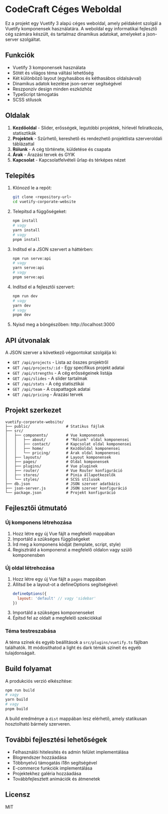 # CodeCraft Céges Weboldal

Ez a projekt egy Vuetify 3 alapú céges weboldal, amely példaként szolgál a Vuetify komponensek használatára. A weboldal egy informatikai fejlesztő cég számára készült, és tartalmaz dinamikus adatokat, amelyeket a json-server szolgáltat.

## Funkciók

- Vuetify 3 komponensek használata
- Sötét és világos téma váltási lehetőség
- Két különböző layout (egyhasábos és kéthasábos oldalsávval)
- Dinamikus adatok kezelése json-server segítségével
- Reszponzív design minden eszközhöz
- TypeScript támogatás
- SCSS stílusok

## Oldalak

1. **Kezdőoldal** - Slider, erősségek, legutóbbi projektek, hírlevél feliratkozás, statisztikák
2. **Projektek** - Szűrhető, kereshető és rendezhető projektlista szerveroldali táblázattal
3. **Rólunk** - A cég története, küldetése és csapata
4. **Árak** - Árazási tervek és GYIK
5. **Kapcsolat** - Kapcsolatfelvételi űrlap és térképes nézet

## Telepítés

1. Klónozd le a repót:
   ```bash
   git clone <repository-url>
   cd vuetify-corporate-website
   ```

2. Telepítsd a függőségeket:
   ```bash
   npm install
   # vagy
   yarn install
   # vagy
   pnpm install
   ```

3. Indítsd el a JSON szervert a háttérben:
   ```bash
   npm run serve:api
   # vagy
   yarn serve:api
   # vagy
   pnpm serve:api
   ```

4. Indítsd el a fejlesztői szervert:
   ```bash
   npm run dev
   # vagy
   yarn dev
   # vagy
   pnpm dev
   ```

5. Nyisd meg a böngészőben: http://localhost:3000

## API útvonalak

A JSON szerver a következő végpontokat szolgálja ki:

- `GET /api/projects` - Lista az összes projektről
- `GET /api/projects/:id` - Egy specifikus projekt adatai
- `GET /api/strengths` - A cég erősségeinek listája
- `GET /api/slides` - A slider tartalmak
- `GET /api/stats` - A cég statisztikái
- `GET /api/team` - A csapattagok adatai
- `GET /api/pricing` - Árazási tervek

## Projekt szerkezet

```
vuetify-corporate-website/
├── public/                # Statikus fájlok
├── src/
│   ├── components/        # Vue komponensek
│   │   ├── about/         # "Rólunk" oldal komponensei
│   │   ├── contact/       # Kapcsolat oldal komponensei
│   │   ├── home/          # Kezdőoldal komponensei
│   │   └── pricing/       # Árak oldal komponensei
│   ├── layouts/           # Layout komponensek
│   ├── pages/             # Oldal komponensek
│   ├── plugins/           # Vue pluginek
│   ├── router/            # Vue Router konfiguráció
│   ├── stores/            # Pinia állapotkezelők
│   └── styles/            # SCSS stílusok
├── db.json                # JSON szerver adatbázis
├── json-server.js         # JSON szerver konfiguráció
└── package.json           # Projekt konfiguráció
```

## Fejlesztői útmutató

### Új komponens létrehozása

1. Hozz létre egy új Vue fájlt a megfelelő mappában
2. Importáld a szükséges függőségeket
3. Írd meg a komponens kódját (template, script, style)
4. Regisztráld a komponenst a megfelelő oldalon vagy szülő komponensben

### Új oldal létrehozása

1. Hozz létre egy új Vue fájlt a `pages` mappában
2. Állítsd be a layout-ot a defineOptions segítségével:
   ```js
   defineOptions({
     layout: 'default' // vagy 'sidebar'
   })
   ```
3. Importáld a szükséges komponenseket
4. Építsd fel az oldalt a megfelelő szekciókkal

### Téma testreszabása

A téma színek és egyéb beállítások a `src/plugins/vuetify.ts` fájlban találhatók. Itt módosíthatod a light és dark témák színeit és egyéb tulajdonságait.

## Build folyamat

A produkciós verzió elkészítése:

```bash
npm run build
# vagy
yarn build
# vagy
pnpm build
```

A build eredménye a `dist` mappában lesz elérhető, amely statikusan hosztolható bármely szerveren.

## További fejlesztési lehetőségek

- Felhasználói hitelesítés és admin felület implementálása
- Blogrendszer hozzáadása
- Többnyelvű támogatás i18n segítségével
- E-commerce funkciók implementálása
- Projektekhez galéria hozzáadása
- Továbbfejlesztett animációk és átmenetek

## Licensz

MIT
